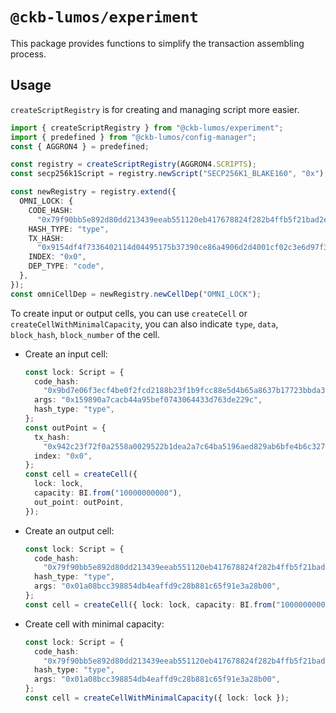 # `@ckb-lumos/experiment`

This package provides functions to simplify the transaction assembling process.

## Usage

`createScriptRegistry` is for creating and managing script more easier.

```ts
import { createScriptRegistry } from "@ckb-lumos/experiment";
import { predefined } from "@ckb-lumos/config-manager";
const { AGGRON4 } = predefined;

const registry = createScriptRegistry(AGGRON4.SCRIPTS);
const secp256k1Script = registry.newScript("SECP256K1_BLAKE160", "0x");

const newRegistry = registry.extend({
  OMNI_LOCK: {
    CODE_HASH:
      "0x79f90bb5e892d80dd213439eeab551120eb417678824f282b4ffb5f21bad2e1e",
    HASH_TYPE: "type",
    TX_HASH:
      "0x9154df4f7336402114d04495175b37390ce86a4906d2d4001cf02c3e6d97f39c",
    INDEX: "0x0",
    DEP_TYPE: "code",
  },
});
const omniCellDep = newRegistry.newCellDep("OMNI_LOCK");
```

To create input or output cells, you can use `createCell` or `createCellWithMinimalCapacity`, you can also indicate `type`, `data`, `block_hash`, `block_number` of the cell.

- Create an input cell:

  ```ts
  const lock: Script = {
    code_hash:
      "0x9bd7e06f3ecf4be0f2fcd2188b23f1b9fcc88e5d4b65a8637b17723bbda3cce8",
    args: "0x159890a7cacb44a95bef0743064433d763de229c",
    hash_type: "type",
  };
  const outPoint = {
    tx_hash:
      "0x942c23f72f0a2558a0029522b1dea2a7c64ba5196aed829ab6bfe4b6c3270958",
    index: "0x0",
  };
  const cell = createCell({
    lock: lock,
    capacity: BI.from("10000000000"),
    out_point: outPoint,
  });
  ```

- Create an output cell:

  ```ts
  const lock: Script = {
    code_hash:
      "0x79f90bb5e892d80dd213439eeab551120eb417678824f282b4ffb5f21bad2e1e",
    hash_type: "type",
    args: "0x01a08bcc398854db4eaffd9c28b881c65f91e3a28b00",
  };
  const cell = createCell({ lock: lock, capacity: BI.from("10000000000") });
  ```

- Create cell with minimal capacity:
  ```ts
  const lock: Script = {
    code_hash:
      "0x79f90bb5e892d80dd213439eeab551120eb417678824f282b4ffb5f21bad2e1e",
    hash_type: "type",
    args: "0x01a08bcc398854db4eaffd9c28b881c65f91e3a28b00",
  };
  const cell = createCellWithMinimalCapacity({ lock: lock });
  ```
